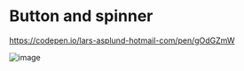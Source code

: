 # Button and spinner

https://codepen.io/lars-asplund-hotmail-com/pen/gOdGZmW

![image](https://user-images.githubusercontent.com/50366078/223757257-154669c0-dc40-412c-b114-7b84152d70db.png)
